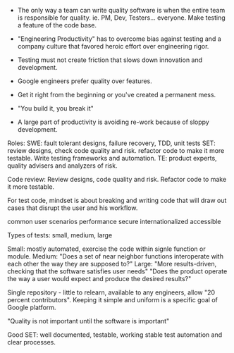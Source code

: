 * The only way a team can write quality software is when the entire team is responsible for quality. ie. PM, Dev, Testers... everyone. Make testing a feature of the code base.

* "Engineering Productivity" has to overcome bias against testing and a company culture that favored heroic effort over engineering rigor.

* Testing must not create friction that slows down innovation and development.

* Google engineers prefer quality over features.

* Get it right from the beginning or you've created a permanent mess.

* "You build it, you break it"

* A large part of productivity is avoiding re-work because of sloppy development.

Roles:
SWE: fault tolerant designs, failure recovery, TDD, unit tests
SET: review designs, check code quality and risk. refactor code to make it more testable. Write testing frameworks and automation.
TE: product experts, quality advisers and analyzers of risk.

Code review:
Review designs, code quality and risk. Refactor code to make it more testable.

For test code, mindset is about breaking and writing code that will draw out cases that disrupt the user and his workflow.

common user scenarios
performance 
secure
internationalized
accessible


Types of tests: small, medium, large

Small: mostly automated, exercise the code within signle function or module. 
Medium: "Does a set of near neighbor functions interoperate with each other the way they are supposed to?"
Large: "More results-driven, checking that the software satisfies user needs" "Does the product operate the way a user would expect and produce the desired results?"

Single repository - little to relearn, available to any engineers, allow "20 percent contributors". Keeping it simple and uniform is a specific goal of Google platform. 

"Quality is not important until the software is important"

Good SET: well documented, testable, working stable test automation and clear processes.

